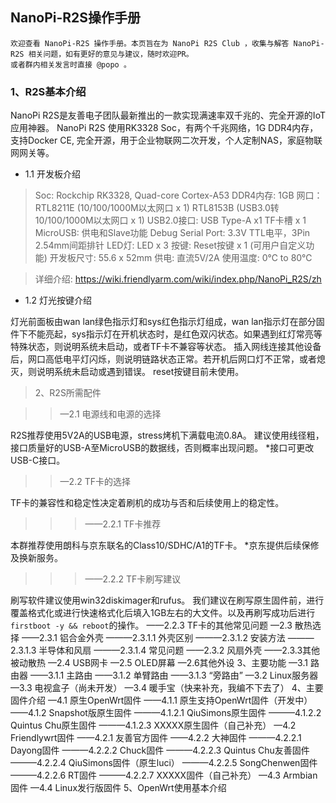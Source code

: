 ## NanoPi-R2S操作手册

```
欢迎查看 NanoPi-R2S 操作手册。本页旨在为 NanoPi R2S Club ，收集与解答 NanoPi-R2S 相关问题，如有更好的意见与建议，随时欢迎PR。
或者群内相关发言时直接 @popo 。
```
### 1、R2S基本介绍

NanoPi R2S是友善电子团队最新推出的一款实现满速率双千兆的、完全开源的IoT应用神器。
NanoPi R2S 使用RK3328 Soc，有两个千兆网络，1G DDR4内存，支持Docker CE, 完全开源，用于企业物联网二次开发，个人定制NAS，家庭物联网网关等。

  * 1.1 开发板介绍

  > Soc: Rockchip RK3328, Quad-core Cortex-A53
  > DDR4内存: 1GB
  > 网口：
  > RTL8211E (10/100/1000M以太网口 x 1)
  > RTL8153B (USB3.0转10/100/1000M以太网口 x 1)
  > USB2.0接口: USB Type-A x1
  > TF卡槽 x 1
  > MicroUSB: 供电和Slave功能
  > Debug Serial Port: 3.3V TTL电平，3Pin 2.54mm间距排针
  > LED灯: LED x 3
  > 按键: Reset按键 x 1 (可用户自定义功能)
  > 开发板尺寸: 55.6 x 52mm
  > 供电: 直流5V/2A
  > 使用温度: 0℃ to 80℃

  > 详细介绍: https://wiki.friendlyarm.com/wiki/index.php/NanoPi_R2S/zh

  * 1.2 灯光按键介绍

灯光前面板由wan lan绿色指示灯和sys红色指示灯组成，wan lan指示灯在部分固件下不能亮起，sys指示灯在开机状态时，是红色双闪状态。如果遇到红灯常亮等特殊状态，则说明系统未启动，或者TF卡不兼容等状态。
插入网线连接其他设备后，网口高低电平灯闪烁，则说明链路状态正常。若开机后网口灯不正常，或者熄灭，则说明系统未启动或遇到错误。
reset按键目前未使用。

> 2、R2S所需配件

>> —2.1 电源线和电源的选择

R2S推荐使用5V2A的USB电源，stress烤机下满载电流0.8A。
建议使用线径粗，接口质量好的USB-A至MicroUSB的数据线，否则概率出现问题。
*接口可更改USB-C接口。

>> —2.2 TF卡的选择

TF卡的兼容性和稳定性决定着刷机的成功与否和后续使用上的稳定性。

>>> ——2.2.1 TF卡推荐

本群推荐使用朗科与京东联名的Class10/SDHC/A1的TF卡。
*京东提供后续保修及换新服务。

>>> ——2.2.2 TF卡刷写建议

刷写软件建议使用win32diskimager和rufus。
我们建议在刷写原生固件前，进行覆盖格式化或进行快速格式化后填入1GB左右的大文件。以及再刷写成功后进行`firstboot -y && reboot`的操作。
——2.2.3 TF卡的其他常见问题
—2.3 散热选择
——2.3.1 铝合金外壳
———2.3.1.1 外壳区别
———2.3.1.2 安装方法
———2.3.1.3 半导体和风扇
———2.3.1.4 常见问题
——2.3.2 风扇外壳
——2.3.3其他被动散热
—2.4 USB网卡
—2.5 OLED屏幕
—2.6其他外设
3、主要功能
—3.1 路由器
——3.1.1 主路由
——3.1.2 单臂路由
——3.1.3 “旁路由”
—3.2 Linux服务器
—3.3 电视盒子（尚未开发）
—3.4 暖手宝（快来补充，我编不下去了）
4、主要固件介绍
—4.1 原生OpenWrt固件
——4.1.1 原生支持OpenWrt固件（开发中）
——4.1.2 Snapshot版原生固件
———4.1.2.1 QiuSimons原生固件
———4.1.2.2 Quintus Chu原生固件
———4.1.2.3 XXXXX原生固件（自己补充）
—4.2 Friendlywrt固件
——4.2.1 友善官方固件
——4.2.2 大神固件
———4.2.2.1 Dayong固件
———4.2.2.2 Chuck固件
———4.2.2.3 Quintus Chu友善固件
———4.2.2.4 QiuSimons固件（原生luci）
———4.2.2.5 SongChenwen固件
———4.2.2.6 RT固件
———4.2.2.7 XXXXX固件（自己补充）
—4.3 Armbian固件
—4.4 Linux发行版固件
5、OpenWrt使用基本介绍

